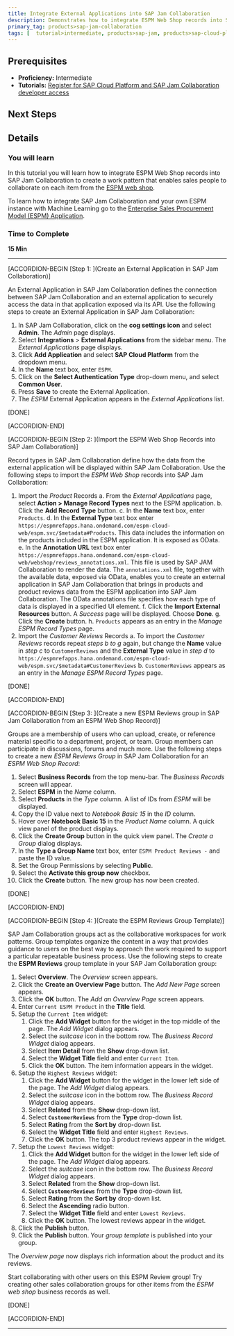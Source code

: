```yaml
---
title: Integrate External Applications into SAP Jam Collaboration
description: Demonstrates how to integrate ESPM Web Shop records into SAP Jam Collaboration.
primary_tag: products>sap-jam-collaboration
tags: [  tutorial>intermediate, products>sap-jam, products>sap-cloud-platform, topic>cloud ]
---
```


## Prerequisites
 - **Proficiency:** Intermediate
 - **Tutorials:** [Register for SAP Cloud Platform and SAP Jam Collaboration developer access](https://www.sap.com/developer/tutorials/jam-cloud-setup.html)

## Next Steps

## Details
### You will learn
In this tutorial you will learn how to integrate ESPM Web Shop records into SAP Jam Collaboration to create a work pattern that enables sales people to collaborate on each item from the [ESPM web shop](https://espmrefapps.hana.ondemand.com/espm-cloud-web/webshop/).

To learn how to integrate SAP Jam Collaboration and your own ESPM instance with Machine Learning go to the [Enterprise Sales Procurement Model (ESPM) Application](https://github.com/SAP/cloud-espm-v2/blob/ML/README.md).

### Time to Complete
**15 Min**

---

[ACCORDION-BEGIN [Step 1: ](Create an External Application in SAP Jam Collaboration)]

An External Application in SAP Jam Collaboration defines the connection between SAP Jam Collaboration and an external application to securely access the data in that application exposed via its API. Use the following steps to create an External Application in SAP Jam Collaboration:

1.  In SAP Jam Collaboration, click on the **cog settings icon** and select **Admin**. The _Admin_ page displays.
2.  Select **Integrations** \> **External Applications** from the sidebar menu. The _External Applications_ page displays.
3.  Click **Add Application** and select **SAP Cloud Platform** from the dropdown menu.
4.  In the **Name** text box, enter `ESPM`.
5.  Click on the **Select Authentication Type** drop-down menu, and select **Common User**.
6.  Press **Save** to create the External Application.
7.  The _ESPM_ External Application appears in the _External Applications_ list.

[DONE]

[ACCORDION-END]


[ACCORDION-BEGIN [Step 2: ](Import the ESPM Web Shop Records into SAP Jam Collaboration)]

Record types in SAP Jam Collaboration define how the data from the external application will be displayed within SAP Jam Collaboration. Use the following steps to import the _ESPM Web Shop_ records into SAP Jam Collaboration:

1. Import the _Product_ Records
    a. From the _External Applications_ page, select **Action > Manage Record Types** next to the ESPM application.
    b. Click the **Add Record Type** button.
    c. In the **Name** text box, enter `Products`.
    d. In the **External Type** text box enter
`https://espmrefapps.hana.ondemand.com/espm-cloud-web/espm.svc/$metadata#Products`. This data includes the information on the products included in the ESPM application. It is exposed as OData.
    e. In the **Annotation URL** text box enter
`https://espmrefapps.hana.ondemand.com/espm-cloud-web/webshop/reviews_annotations.xml`. This file is used by SAP JAM Collaboration to render the data. The `annotations.xml` file, together with the available data, exposed via OData, enables you to create an external application in SAP Jam Collaboration that brings in products and product reviews data from the ESPM application into SAP Jam Collaboration. The OData annotations file specifies how each type of data is displayed in a specified UI element.
    f. Click the **Import External Resources** button. A _Success_ page will be displayed. Choose **Done**.
    g. Click the **Create** button.
    h. `Products` appears as an entry in the _Manage ESPM Record Types_ page.
2. Import the _Customer Reviews_ Records
    a. To import the _Customer Reviews_ records repeat _steps b to g_ again, but change the **Name** value in _step c_ to `CustomerReviews` and the **External Type** value in _step d_ to
`https://espmrefapps.hana.ondemand.com/espm-cloud-web/espm.svc/$metadata#CustomerReviews`
    b. `CustomerReviews` appears as an entry in the _Manage ESPM Record Types_ page.

[DONE]

[ACCORDION-END]


[ACCORDION-BEGIN [Step 3: ](Create a new ESPM Reviews group in SAP Jam Collaboration from an ESPM Web Shop Record)]

Groups are a membership of users who can upload, create, or reference material specific to a department, project, or team. Group members can participate in discussions, forums and much more. Use the following steps to create a new _ESPM Reviews Group_ in SAP Jam Collaboration for an _ESPM Web Shop Record_:

1.  Select **Business Records** from the top menu-bar. The _Business Records_ screen will appear.
2.  Select **ESPM** in the _Name_ column.
3.  Select **Products** in the _Type_ column. A list of IDs from _ESPM_ will be displayed.
4.  Copy the ID value next to _Notebook Basic 15_ in the _ID_ column.
5.  Hover over **Notebook Basic 15** in the _Product Name_ column. A quick view panel of the product displays.
6.  Click the **Create Group** button in the quick view panel. The _Create a Group_ dialog displays.
7.  In the **Type a Group Name** text box, enter `ESPM Product Reviews -` and paste the ID value.
8.  Set the Group Permissions by selecting **Public**.
9.  Select the **Activate this group now** checkbox.
10. Click the **Create** button. The new group has now been created.

[DONE]

[ACCORDION-END]


[ACCORDION-BEGIN [Step 4: ](Create the ESPM Reviews Group Template)]

SAP Jam Collaboration groups act as the collaborative workspaces for work patterns. Group templates organize the content in a way that provides guidance to users on the best way to approach the work required to support a particular repeatable business process. Use the following steps to create the **ESPM Reviews** group template in your SAP Jam Collaboration group:

1.  Select **Overview**. The _Overview_ screen appears.
2.  Click the **Create an Overview Page** button. The _Add New Page_ screen appears.
3.  Click the **OK** button. The _Add an Overview Page_ screen appears.
4.  Enter `Current ESPM Product` in the **Title** field.
5.  Setup the `Current Item` widget:
    1.  Click the **Add Widget** button for the widget in the top middle of the page. The _Add Widget_ dialog appears.
    2.  Select the _suitcase_ icon in the bottom row. The _Business Record Widget_ dialog appears.
    3.  Select **Item Detail** from the **Show** drop-down list.
    4.  Select the **Widget Title** field and enter `Current Item`.
    5.  Click the **OK** button. The item information appears in the widget.
6.  Setup the `Highest Reviews` widget:
    1.  Click the **Add Widget** button for the widget in the lower left side of the page. The _Add Widget_ dialog appears.
    2.  Select the _suitcase_ icon in the bottom row. The _Business Record Widget_ dialog appears.
    3.  Select **Related** from the **Show** drop-down list.
    4.  Select **`CustomerReviews`** from the **Type** drop-down list.
    5.  Select **Rating** from the **Sort by** drop-down list.
    6.  Select the **Widget Title** field and enter `Highest Reviews`.
    7.  Click the **OK** button. The top 3 product reviews appear in the widget.
7.  Setup the `Lowest Reviews` widget:
    1.  Click the **Add Widget** button for the widget in the lower left side of the page. The _Add Widget_ dialog appears.
    2.  Select the _suitcase_ icon in the bottom row. The _Business Record Widget_ dialog appears.
    3.  Select **Related** from the **Show** drop-down list.
    4.  Select **`CustomerReviews`** from the **Type** drop-down list.
    5.  Select **Rating** from the **Sort by** drop-down list.
    6.  Select the **Ascending** radio button.
    7.  Select the **Widget Title** field and enter `Lowest Reviews`.
    8.  Click the **OK** button. The lowest reviews appear in the widget.
8.  Click the **Publish** button.
9.  Click the **Publish** button. Your _group template_ is published into your group.

The _Overview page_ now displays rich information about the product and its reviews.

Start collaborating with other users on this ESPM Review group\! Try creating other sales collaboration groups for other items from the _ESPM web shop_ business records as well.

[DONE]

[ACCORDION-END]

---
